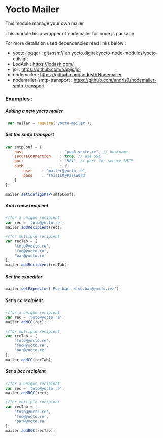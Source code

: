 # Yocto Mailer

This module manage your own mailer

This module his a wrapper of nodemailer for node js package

For more details on used dependencies read links below :
 - yocto-logger : git+ssh://lab.yocto.digital:yocto-node-modules/yocto-utils.git
 - LodAsh : https://lodash.com/
 - joi : https://github.com/hapijs/joi
 - nodemailer : https://github.com/andris9/Nodemailer
 - nodemailer-smtp-transport : https://github.com/andris9/nodemailer-smtp-transport



### Examples :


##### Adding a new yocto mailer

```javascript
 var mailer = require('yocto-mailer');
```

##### Set the smtp transport

 ```javascript
 var smtpConf = {
     host                : "pop3.yocto.re", // hostname
     secureConnection    : true, // use SSL
     port                : "587", // port for secure SMTP
     auth                : {
         user    : "mailer@yocto.re",
         pass    : 'ThisIsMyPassw0rd'
     }
 };

 mailer.setConfigSMTP(smtpConf);
 ```

##### Add a new recipient

 ```javascript
 //for a unique recipient
 var rec = 'toto@yocto.re';
 mailer.addRecipient(rec);

 //for mutliple recipient
 var recTab = [
     'toto@yocto.re',
     'foo@yocto.re',
     'bar@yocto.re'
 ];
 mailer.addRecipient(recTab);
 ```

##### Set the expeditor

 ```javascript
 mailer.setExpeditor('Foo barr <foo.bar@yocto.re>');
 ```

##### Set a cc recipient

 ```javascript
 //for a unique recipient
 var rec = 'toto@yocto.re';
 mailer.addCC(rec);

 //for mutliple recipient
 var recTab = [
     'toto@yocto.re',
     'foo@yocto.re',
     'bar@yocto.re'
 ];
 mailer.addCC(recTab);
 ```

##### Set a bcc recipient

 ```javascript
 //for a unique recipient
 var rec = 'toto@yocto.re';
 mailer.addBCC(rec);

 //for mutliple recipient
 var recTab = [
     'toto@yocto.re',
     'foo@yocto.re',
     'bar@yocto.re'
 ];
 mailer.addBCC(recTab);
 ```
